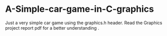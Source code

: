 # A-Simple-car-game-in-C-graphics

Just a very simple car game using the graphics.h header.
Read the Graphics project report pdf for a better understanding .
